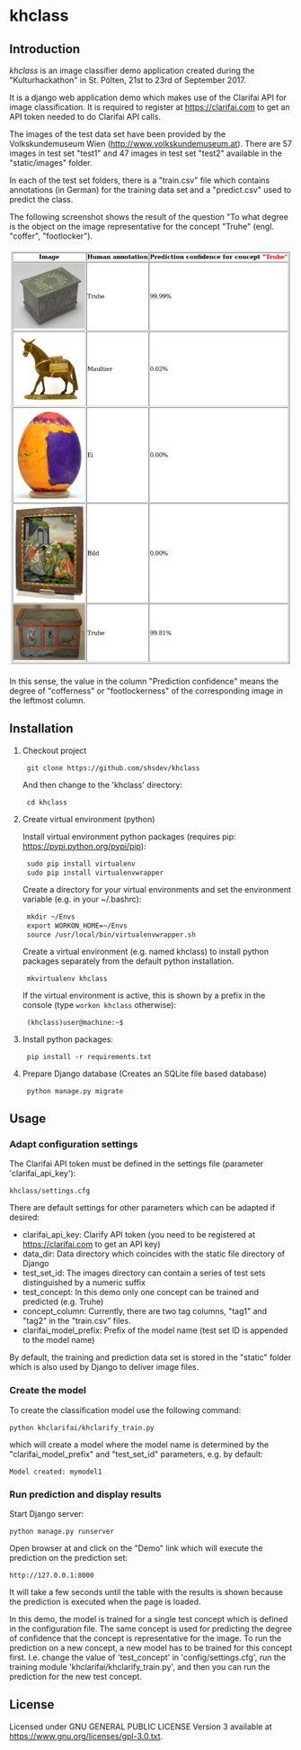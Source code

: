 # khclass

## Introduction

*khclass* is an image classifier demo application created during the "Kulturhackathon" in St. Pölten, 21st to 23rd of September 2017.
 
It is a django web application demo which makes use of the Clarifai API for image classification. It is required to register at
https://clarifai.com to get an API token needed to do Clarifai API calls.

The images of the test data set have been provided by the Volkskundemuseum Wien (http://www.volkskundemuseum.at). There are 57 images 
in test set "test1" and 47 images in test set "test2" available in the "static/images" folder.

In each of the test set folders, there is a "train.csv" file which contains annotations (in German) for the training data set and a 
"predict.csv" used to predict the class. 

The following screenshot shows the result of the question "To what degree is the object on the image representative for the concept
"Truhe" (engl. "coffer", "footlocker").

![Api key authorization](docs/img/screenshot_truhe.png)

In this sense, the value in the column "Prediction confidence" means the degree of "cofferness" or "footlockerness" of the corresponding 
image in the leftmost column.

## Installation

1. Checkout project

        git clone https://github.com/shsdev/khclass
        
    And then change to the 'khclass' directory:

        cd khclass
    
2. Create virtual environment (python)

    Install virtual environment python packages (requires pip: https://pypi.python.org/pypi/pip):

        sudo pip install virtualenv
        sudo pip install virtualenvwrapper

    Create a directory for your virtual environments and set the environment variable (e.g. in your ~/.bashrc):

        mkdir ~/Envs
        export WORKON_HOME=~/Envs
        source /usr/local/bin/virtualenvwrapper.sh

    Create a virtual environment (e.g. named khclass) to install python packages separately from the default python installation.
    
        mkvirtualenv khclass
        
    If the virtual environment is active, this is shown by a prefix in the console (type `workon khclass` otherwise):
    
        (khclass)user@machine:~$

4. Install python packages:

        pip install -r requirements.txt
        
5. Prepare Django database (Creates an SQLite file based database)

        python manage.py migrate

## Usage

### Adapt configuration settings

The Clarifai API token must be defined in the settings file (parameter 'clarifai_api_key'):

    khclass/settings.cfg
    
There are default settings for other parameters which can be adapted if desired:

* clarifai_api_key: Clarify API token (you need to be registered at https://clarifai.com to get an API key)
* data_dir: Data directory which coincides with the static file directory of Django
* test_set_id: The images directory can contain a series of test sets distinguished by a numeric suffix
* test_concept: In this demo only one concept can be trained and predicted (e.g. Truhe)
* concept_column: Currently, there are two tag columns, "tag1" and "tag2" in the "train.csv" files. 
* clarifai_model_prefix: Prefix of the model name (test set ID is appended to the model name)
    
By default, the training and prediction data set is stored in the "static" folder which is also used by Django to deliver image files.

### Create the model

To create the classification model use the following command:

    python khclarifai/khclarify_train.py
    
which will create a model where the model name is determined by the "clarifai_model_prefix" and "test_set_id" parameters, e.g. by default:

    Model created: mymodel1

### Run prediction and display results

Start Django server:

    python manage.py runserver
    
Open browser at and click on the "Demo" link which will execute the prediction on the prediction set:

    http://127.0.0.1:8000
    
It will take a few seconds until the table with the results is shown because the prediction is executed when the page is loaded.

In this demo, the model is trained for a single test concept which is defined in the configuration file. The same concept is 
used for predicting the degree of confidence that the concept is representative for the image. To run the prediction on a new concept, a new model
has to be trained for this concept first. I.e. change the value of 'test_concept' in 'config/settings.cfg', run the training module
'khclarifai/khclarify_train.py', and then you can run the prediction for the new test concept.

## License

Licensed under GNU GENERAL PUBLIC LICENSE Version 3 available at https://www.gnu.org/licenses/gpl-3.0.txt.
